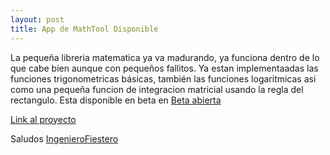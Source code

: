 ```yaml
---
layout: post
title: App de MathTool Disponible
---
```


La pequeña libreria matematica ya va madurando, ya funciona dentro de lo que cabe bien aunque con pequeños fallitos. Ya estan implementaadas las funciones trigonometricas básicas,
también las funciones logaritmicas asi como una pequeña funcion de integracion matricial usando la regla del rectangulo.
Esta disponible en beta en [Beta abierta](https://play.google.com/apps/testing/ingenierofiestero.mathtool.androidapp.herramientaingenieria)


[Link al proyecto](https://github.com/IngenieroFiestero/EngineeringMathTool)

Saludos
[IngenieroFiestero](https://github.com/IngenieroFiestero)
